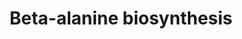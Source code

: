 ---
annotations:
- id: PW:0000002
  parent: classic metabolic pathway
  type: Pathway Ontology
  value: classic metabolic pathway
authors:
- Pjaiswal
- Andra
- MaintBot
- AlexanderPico
- Egonw
- Ariutta
- L Dupuis
- Eweitz
citedin: ''
communities:
- Plants
description: Mirrored from the RiceCyc pathway database provided by the [Gramene project](https://www.gramene.org).
  gene assignments are based on the sequence homology.
last-edited: 2025-06-30
ndex: null
organisms:
- Oryza sativa
redirect_from:
- /index.php/Pathway:WP2207
- /instance/WP2207
- /instance/WP2207_r139673
revision: r139673
schema-jsonld:
- '@context': https://schema.org/
  '@id': https://wikipathways.github.io/pathways/WP2207.html
  '@type': Dataset
  creator:
    '@type': Organization
    name: WikiPathways
  description: Mirrored from the RiceCyc pathway database provided by the [Gramene
    project](https://www.gramene.org). gene assignments are based on the sequence
    homology.
  keywords:
  - 1,3-diaminopropane
  - 1,5-diazabicyclononane
  - 1-(3-aminopropyl)-4-aminobutanal
  - 1-(3-aminopropyl)-pyrrolinium
  - 1-pyrroline
  - 3-aminopropionaldehyde
  - 4-aminobutanal
  - EC:1.2.1.3
  - EC:1.4.3.6
  - EC:1.5.3.11
  - EC:1.5.99.6
  - H₂O
  - H₂O₂
  - LOC_OS02G43220
  - LOC_OS02G43220.1
  - NAD(P)+
  - NAD(P)H
  - O₂
  - ammonia
  - spermidine
  - spermine
  - β-alanine
  license: CC0
  name: Beta-alanine biosynthesis
seo: CreativeWork
title: Beta-alanine biosynthesis
wpid: WP2207
---